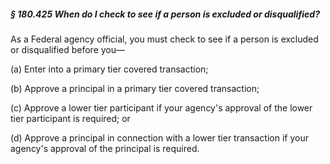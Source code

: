 ##### § 180.425 When do I check to see if a person is excluded or disqualified? #####

As a Federal agency official, you must check to see if a person is excluded or disqualified before you—

(a) Enter into a primary tier covered transaction;

(b) Approve a principal in a primary tier covered transaction;

(c) Approve a lower tier participant if your agency's approval of the lower tier participant is required; or

(d) Approve a principal in connection with a lower tier transaction if your agency's approval of the principal is required.